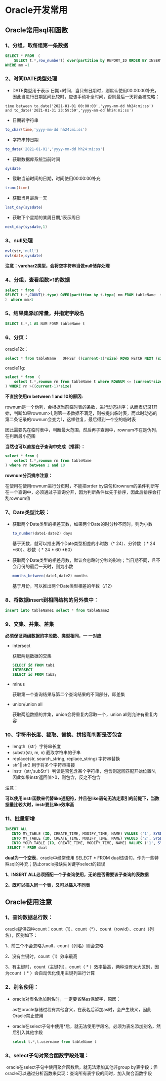 # Oracle开发常用

## Oracle常用sql和函数

### 1、分组，取每组第一条数据

```sql
SELECT * FROM （
	SELECT t.*,row_number() over(partition by REPORT_ID ORDER BY INSERT_TIME) mm FROM 	tableName)
WHERE mm =1
```

### 2、时间DATE类型处理

- DATE类型用于表示 日期+时间，当只有日期时，则默认使用00:00:00补充，因此当进行日期区间比较时，应该手动补全时间，否则最后一天将会被忽略：

```
time between to_date('2021-01-01 00:00:00','yyyy-mm-dd hh24:mi:ss') and to_date('2021-01-31 23:59:59','yyyy-mm-dd hh24:mi:ss')
```

- 日期转字符串

```sql
to_char(time,'yyyy-mm-dd hh24:mi:ss')
```

- 字符串转日期

```sql
to_date('2021-01-01','yyyy-mm-dd hh24:mi:ss')
```

- 获取数据库系统当前时间

```sql
sysdate
```

- 截取当前时间的日期，时间使用00:00:00补充

```sql
trunc(time)
```

- 获取当月最后一天

```sql
last_day(sysdate)
```

- 获取下个星期的某周日期,1表示周日

```sql
next_day(sysdate,1)
```

### 3、null处理

```sql
nvl(str,'null')
nvl(date,sysdate)
```

**注意：varchar2类型，会将空字符串当做null储存处理**

### 4、分组，查看组数>1的数据

 ```sql
select * from （
SELECT t.*,COUNT(t.type) OVER(partition by t.type) mm FROM tableName  t 
） where mm>1
 ```

### 5、结果集添加常量，并指定字段名

```sql
SELECT t.*,1 AS NUM FORM tableName t
```

### 6、分页：

oracle12c：

```sql
select * from tableName   OFFSET ((current-1)*size) ROWS FETCH NEXT (size) ROWS ONLY
```

oracle11g:

```sql
select * from （
	select t.*,rownum rn from tableName t where ROWNUM <= (current*size)
) WHERE rn >((current-1)*size)
```

**不直接使用rn between  1 and 10的原因:**

rownum是一个伪列，会根据当前临时表的条数，进行动态排序；从而表记录1开始，判断如果rownum>1,则第一条数据不满足，则被提出临时表，而此时动态的第二条记录的rownum会变为1，这样往复，最后得到一个空的临时表

因此需要先在临时表中，判断最大范围，然后再子查询中，rownum不在是伪列，在判断最小范围

**当然也可以直接在子查询中完成（推荐）：**

```sql
select * from (
	select t.*,rownum rn from tableName 
) where rn between 1 and 10
```

**rownum分页排序注意：**

在使用在使用rownum进行分页时，不能把order by语句和rownum的条件判断写在一个查询中，必须通过子查询分开，因为判断条件优先于排序，因此后排序会打乱rownum值

### 7、Date类型比较：

- 获取两个Date类型的相差天数，如果两个Date的时分秒不同时，则为小数

  ```java
  to_number(date1-date2) days
  ```

  基于天数，就可以推出两个Date类型相差的小时数（* 24）、分钟数（ * 24 *60）、秒数（ * 24 * 60 *60）

- 获取两个Date类型的相差月数，默认会忽略时分秒的影响；当日期不同，且不会月份的最后一天时，则为小数

   ```java
  months_between(date1,date2) months
  ```

  基于月份，可以推出两个Date类型相差的年数（/12）

### 8、将数据insert到相同结构的另外表中：

```sql
insert into tableName1 select * from tableName2
```

### 9、交集、并集、差集

**必须保证两组数据的字段数、类型相同，一 一对应**

- intersect

  获取两组数据的交集

  ```sql
  SELECT id FROM tab1   
  INTERSECT    
  SELECT id FROM tab2; 
  ```

- minus

  获取第一个查询结果与第二个查询结果的不同部分，即差集

- union/union all

  获取两组数据的并集，union会将重复内容取一个，union all则允许有重复内容

### 10、字符串长度、截取、替换、拼接和判断是否包含

- length（str）字符串长度
- substr(str, m, n)  截取字符串的子串
- replace(str, search_string, replace_string)   字符串替换
- str1||str2   用于将多个字符串拼接
- instr（str,'subStr'）判读是否包含某个字符串，包含则返回匹配开始位置N，因此如果instr返回值>0，则包含，反之不包含

注意：

**可以使用instr函数来代替like通配符，并且在like语句无法走索引的前提下，当数据量比较大时，instr要比like效率高**

### 11、批量新增

```sql
INSERT ALL
   INTO MY_TABLE (ID, CREATE_TIME, MODIFY_TIME, NAME) VALUES ('1', SYSDATE, SYSDATE, '我的表 1')
   INTO MY_TABLE (ID, CREATE_TIME, MODIFY_TIME, NAME) VALUES ('2', SYSDATE, SYSDATE, '我的表 2')
   INTO YOUR_TABLE (ID, CREATE_TIME, MODIFY_TIME, NAME) VALUES ('1', SYSDATE, SYSDATE, '你的表 1')
 SELECT * FROM dual
```

**dual为一个空表**，oracle中经常使用 SELECT * FROM dual该语句，作为一些特殊sql的补充；防止oracle报缺失关键字select的错误

**1、INSERT ALL必须搭配一个子查询使用，无论是否需要该子查询的表数据**

**2、既可以插入同一个表，又可以插入不同表**

## Oracle使用注意

### 1、查询数据总行数：

​		oracle提供四种count：count（1）、count（*）、count（rowid）、count（列名），区别如下：

1、前三个不会忽略为null，count（列名）则会忽略

2、没有主键时，count（1）效率最高

3、有主键时，count（主键列），count（ * ）效率最高，两种没有太大区别，因为count（ * ）会自动优化使用主键列进行计算

### 2、别名使用：		

- oracle对表名添加别名时，一定要省略as保留字，原因：

  as在oracle存储过程有其他含义，在表名后添加as时，会产生歧义，因此Oracle禁止使用

- oracle在select子句中使用*后，就无法使用字段名，必须为表名添加别名，然后引入其他字段

  ```sql
  select t.*,t.username from tableName t
  ```

### 3、select子句对聚合函数字段处理：

​		oracle在select子句中使用聚合函数后，就无法添加其他非group by表字段；但oracle可以通过分析函数来实现：查询所有表字段的同时，加入聚合函数字段



